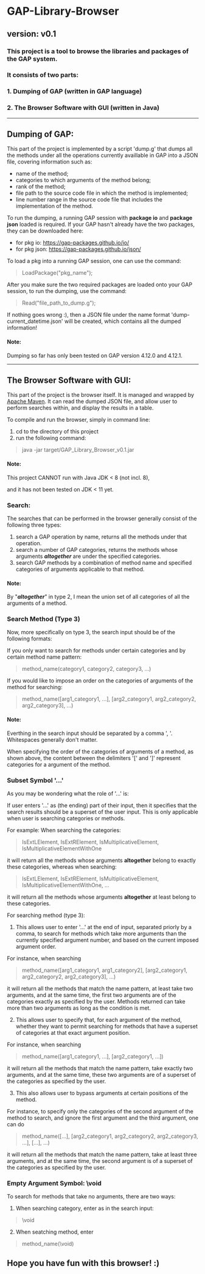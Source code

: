 # GAP-Library-Browser
## version: v0.1
### This project is a tool to browse the libraries and packages of the GAP system.
### It consists of two parts: 
###  1. Dumping of GAP (written in GAP language)
###  2. The Browser Software with GUI (written in Java)

------------------------------------------------------------------------------------------------------------------------------
## Dumping of GAP:

This part of the project is implemented by a script 'dump.g' that dumps all the methods under all the operations currently availlable in GAP into a JSON file, covering information such as:
  * name of the method;
  * categories to which arguments of the method belong;
  * rank of the method;
  * file path to the source code file in which the method is implemented;
  * line number range in the source code file that includes the implementation of the method.

To run the dumping, a running GAP session with **package io** and **package json** loaded is required.
If your GAP hasn't already have the two packages, they can be downloaded here:
  * for pkg io: https://gap-packages.github.io/io/
  * for pkg json: https://gap-packages.github.io/json/
  
To load a pkg into a running GAP session, one can use the command:
> LoadPackage("pkg_name");

After you make sure the two required packages are loaded onto your GAP session,
to run the dumping, use the command: 
> Read("file_path_to_dump.g");

If nothing goes wrong :), then a JSON file under the name format 'dump-current_datetime.json' will be created, which contains all the dumped information!

#### Note:
Dumping so far has only been tested on GAP version 4.12.0 and 4.12.1.

------------------------------------------------------------------------------------------------------------------------------
## The Browser Software with GUI:

This part of the project is the browser itself.
It is managed and wrapped by [Apache Maven](https://maven.apache.org/index.html).
It can read the dumped JSON file, and allow user to perform searches within, and display the results in a table. 

To compile and run the browser, simply in command line:
  1. cd to the directory of this project
  2. run the following command:
> java -jar target/GAP_Library_Browser_v0.1.jar
        
#### Note:
This project CANNOT run with Java JDK < 8 (not incl. 8), 

and it has not been tested on JDK < 11 yet.
  
### Search:
The searches that can be performed in the browser generally consist of the following three types:

  1. search a GAP operation by name, returns all the methods under that operation.
  2. search a number of GAP categories, returns the methods whose arguments ***altogether*** are under the specified categories.
  3. search GAP methods by a combination of method name and specified categories of arguments applicable to that method.
  
#### Note:
By "***altogether***" in type 2, I mean the union set of all categories of all the arguments of a method.

### Search Method (Type 3)
Now, more specifically on type 3, the search input should be of the following formats:

If you only want to search for methods under certain categories and by certain method name pattern:
> method_name(category1, category2, category3, ...)

If you would like to impose an order on the categories of arguments of the method for searching:
> method_name([arg1_category1, ...], [arg2_category1, arg2_category2, arg2_category3], ...)

#### Note:
Everthing in the search input should be separated by a comma ', '. 
Whitespaces generally don't matter.

When specifying the order of the categories of arguments of a method, as shown above, the content between the delimiters '[' and ']' represent categories for a argument of the method.


### Subset Symbol '...'
As you may be wondering what the role of '...' is:

If user enters '...' as (the ending) part of their input, then it specifies that the search results should be a superset of the user input. This is only applicable when user is searching categories or methods.

For example: 
When searching the categories: 
> IsExtLElement, IsExtRElement, IsMultiplicativeElement, IsMultiplicativeElementWithOne 

it will return all the methods whose arguments **altogether** belong to exactly these categories,
whereas when searching:
> IsExtLElement, IsExtRElement, IsMultiplicativeElement, IsMultiplicativeElementWithOne, ...

it will return all the methods whose arguments **altogether** at least belong to these categories.
    
For searching method (type 3):
  1. This allows user to enter '...' at the end of input, separated priorly by a comma, to search for methods which take more arguments than the currently specified argument number, and based on the current imposed argument order.

For instance, when searching
> method_name([arg1_category1, arg1_category2], [arg2_category1, arg2_category2, arg2_category3], ...)

it will return all the methods that match the name pattern, at least take two arguments, and at the same time, the first two arguments are of the categories exactly as specified by the user. Methods returned can take more than two arguments as long as the condition is met.
   
  2. This allows user to specify that, for each argument of the method, whether they want to permit searching for methods that have a superset of categories at that exact argument position.

For instance, when searching
> method_name([arg1_category1, ...], [arg2_category1, ...])

it will return all the methods that match the name pattern, take exactly two arguments, and at the same time, these two arguments are of a superset of the categories as specified by the user.
   
  3. This also allows user to bypass arguments at certain positions of the method.

For instance, to specify only the categories of the second argument of the method to search, and ignore the first argument and the third argument, one can do
> method_name([...], [arg2_category1, arg2_category2, arg2_category3, ...], [...], ...)

it will return all the methods that match the name pattern, take at least three arguments, and at the same time, the second argument is of a superset of the categories as specified by the user.


### Empty Argument Symbol: \void
To search for methods that take no arguments, there are two ways:
  1. When searching category, enter as in the search input:
> \void
  2. When seatching method, enter
> method_name(\void)


## Hope you have fun with this browser! :)
     
